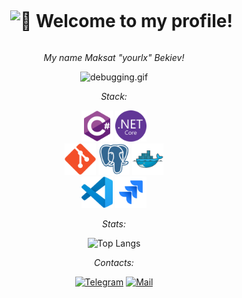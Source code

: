 <div id="user-content-toc" align="center">
  <ul>
    <summary>
      <h1 style="display: inline-block;">
        <img src="https://user-images.githubusercontent.com/42378118/110234147-e3259600-7f4e-11eb-95be-0c4047144dea.gif" width="30" height="30" alt="👋"> Welcome to my profile!
      </h1>
    </summary>
  </ul>
</div>

<div align="center">

*My name Maksat "yourlx" Bekiev!*

<img height="100" width="100" src="https://media.tenor.com/BYWKHPuT7YcAAAAi/discord-discordgifemoji.gif" alt="debugging.gif" />

*Stack:*

<img height="50" width="50" src="https://github.com/devicons/devicon/blob/1119b9f84c0290e0f0b38982099a2bd027a48bf1/icons/csharp/csharp-original.svg" alt="tech icon" />
<img height="50" width="50" src="https://github.com/devicons/devicon/blob/1119b9f84c0290e0f0b38982099a2bd027a48bf1/icons/dotnetcore/dotnetcore-original.svg" alt="tech icon" />
<br>
<img height="50" width="50" src="https://github.com/devicons/devicon/blob/master/icons/git/git-original.svg" alt="tech icon" />
<img height="50" width="50" src="https://github.com/devicons/devicon/blob/master/icons/postgresql/postgresql-plain.svg" alt="tech icon" />
<img height="50" width="50" src="https://github.com/devicons/devicon/blob/master/icons/docker/docker-original.svg" alt="tech icon" />
<br>
<img height="50" width="50" src="https://github.com/devicons/devicon/blob/master/icons/vscode/vscode-original.svg" alt="tech icon" />
<img height="50" width="50" src="https://github.com/devicons/devicon/blob/1119b9f84c0290e0f0b38982099a2bd027a48bf1/icons/jira/jira-original.svg" alt="tech icon" />

*Stats:*

![Top Langs](https://github-readme-stats-dosx001.vercel.app/api/top-langs/?username=yourlx&langs_count=10&title_color=fff&text_color=00e7ff&bg_color=151515&layout=compact&hide=cmake)

*Contacts:*

[![Telegram](https://img.shields.io/badge/telegram-black?style=for-the-badge&logo=telegram)](https://t.me/yourlx)
[![Mail](https://img.shields.io/badge/mail-black?style=for-the-badge&logo=gmail)](mailto:maxatbekiev@gmail.com)
<!-- [![LinkedIn](https://img.shields.io/badge/linkedin-black?style=for-the-badge&logo=linkedin)](https://www.linkedin.com/in/maksatbekiev/) -->

</div>
